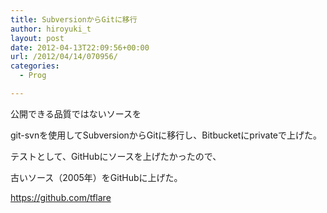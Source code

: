 ```yaml
---
title: SubversionからGitに移行
author: hiroyuki_t
layout: post
date: 2012-04-13T22:09:56+00:00
url: /2012/04/14/070956/
categories:
  - Prog

---
```

<div class="section">
  <p>
    公開できる品質ではないソースを
  </p>
  
  <p>
    git-svnを使用してSubversionからGitに移行し、Bitbucketにprivateで上げた。
  </p>
  
  <p>
  </p>
  
  <p>
    テストとして、GitHubにソースを上げたかったので、
  </p>
  
  <p>
    古いソース（2005年）をGitHubに上げた。
  </p>
  
  <p>
    <a href="https://github.com/tflare" target="_blank">https://github.com/tflare</a>
  </p>
</div>